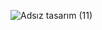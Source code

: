 ![Adsız tasarım (11)](https://github.com/batuhankucukyildiz/batuhankucukyildiz/assets/32312869/3568375a-33f3-4dc1-abbe-32842f10d566)
